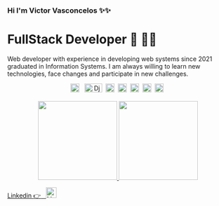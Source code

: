 ### Hi I'm Victor Vasconcelos ✨✨
# FullStack Developer  🐍 :man_technologist:

Web developer with experience in developing web systems since 2021 graduated in Information Systems. I am always willing to learn new technologies, face changes and participate in new challenges.
<br>
<div align="center">
  <img src="https://cdn-icons-png.flaticon.com/512/5968/5968350.png" alt="Python" style="width:20px;height:20px;"> &nbsp;
  <img src="https://static.djangoproject.com/img/logos/django-logo-positive.png" alt="Django" style="width:40;height:20px;">&nbsp;
  <img src="https://cdn-icons-png.flaticon.com/512/5968/5968292.png" alt="JavaScript" style="width:20px;height:20px;">&nbsp;
  <img src="https://cdn-icons-png.flaticon.com/512/6124/6124995.png" alt="Linux" style="width:20px;height:20px;">&nbsp;
  <img src="https://cdn-icons-png.flaticon.com/512/919/919853.png" alt="Docker" style="width:20px;height:20px;">&nbsp;
  <img src="https://cdn-icons-png.flaticon.com/512/174/174854.png" alt="HTML" style="width:20px;height:20px;">&nbsp;
  <img src="https://cdn-icons-png.flaticon.com/512/732/732190.png" alt="CSS" style="width:20px;height:20px;">&nbsp;

</div>
<br>



<div align="center">
  <a href="https://github.com/VasconcelosVictor/">
  <img height="180em" src="https://github-readme-stats.vercel.app/api?username=vasconcelosvictor&show_icons=true&theme=midnight-purple&include_all_commits=true&count_private=true"/>
  <img height="180em" src="https://github-readme-stats.vercel.app/api/top-langs/?username=vasconcelosvictor&layout=compact&langs_count=7&theme=midnight-purple"/>
</div>
  
Linkedin  :point_right: &nbsp;
<a href="https://www.linkedin.com/in/victor-vasconcelos-barbosa/">
  <img src="https://cdn-icons-png.flaticon.com/512/174/174857.png" alt="LinkedIn" style="width:24px;height:24px;">
</a>
